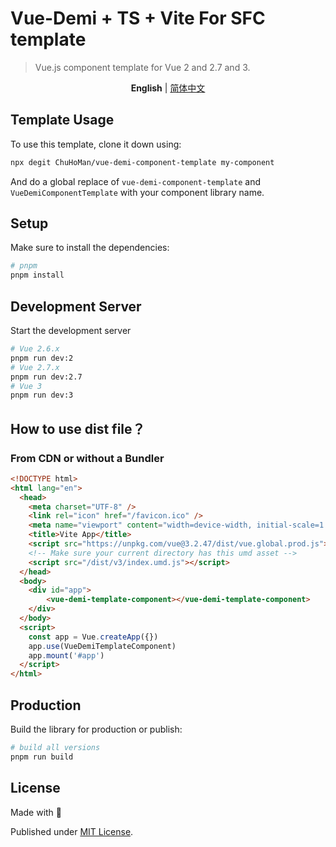 # Vue-Demi + TS + Vite For SFC template

> Vue.js component template for Vue 2 and 2.7 and 3.

<p align='center'>
<b>English</b> | <a href="https://github.com/ChuHoMan/vue-demi-component-template/blob/main/README.zh-CN.md">简体中文</a>
</p>

## Template Usage

To use this template, clone it down using:

```bash
npx degit ChuHoMan/vue-demi-component-template my-component
```

And do a global replace of `vue-demi-component-template` and `VueDemiComponentTemplate` with your component library name.

## Setup

Make sure to install the dependencies:

```bash
# pnpm
pnpm install
```

## Development Server

Start the development server

```bash
# Vue 2.6.x
pnpm run dev:2
# Vue 2.7.x
pnpm run dev:2.7
# Vue 3
pnpm run dev:3
```

## How to use dist file？

### From CDN or without a Bundler

```html
<!DOCTYPE html>
<html lang="en">
  <head>
    <meta charset="UTF-8" />
    <link rel="icon" href="/favicon.ico" />
    <meta name="viewport" content="width=device-width, initial-scale=1.0" />
    <title>Vite App</title>
    <script src="https://unpkg.com/vue@3.2.47/dist/vue.global.prod.js"></script>
    <!-- Make sure your current directory has this umd asset -->
    <script src="/dist/v3/index.umd.js"></script>
  </head>
  <body>
    <div id="app">
        <vue-demi-template-component></vue-demi-template-component>
    </div>
  </body>
  <script>
    const app = Vue.createApp({})
    app.use(VueDemiTemplateComponent)
    app.mount('#app')
  </script>
</html>
```

## Production

Build the library for production or publish:

```bash
# build all versions
pnpm run build
```

## License

Made with 💙

Published under [MIT License](./LICENSE).
